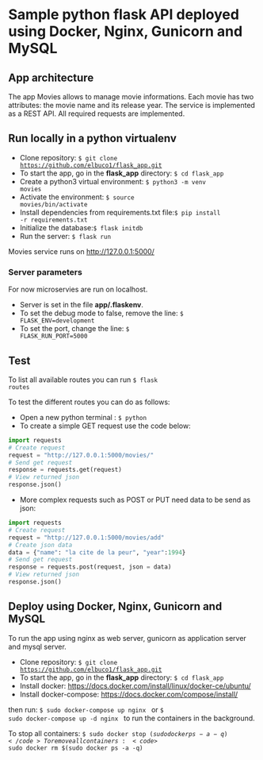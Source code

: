 # Sample python flask API deployed using Docker, Nginx, Gunicorn and MySQL

## App architecture

The app Movies allows to manage movie informations. Each movie has two attributes: the movie name and its release year. The service is implemented as a REST API. All required requests are implemented.

## Run locally in a python virtualenv
* Clone repository: <code>$ git clone https://github.com/elbuco1/flask_app.git</code>
* To start the app, go in the **flask_app** directory: <code>$ cd flask_app</code>
* Create a python3 virtual environment: <code>$ python3 -m venv movies</code>
* Activate the environment: <code>$ source movies/bin/activate</code>
* Install dependencies from requirements.txt file:<code>$ pip install -r requirements.txt</code>
* Initialize the database:<code>$ flask initdb</code>
* Run the server: <code>$ flask run</code>

Movies service runs on http://127.0.0.1:5000/
### Server parameters
For now microservies are run on localhost.
* Server is set in the file **app/.flaskenv**.
* To set the debug mode to false, remove the line: <code>$ FLASK_ENV=development</code>
* To set the port, change the line: <code>$ FLASK_RUN_PORT=5000</code>


## Test
To list all available routes you can run <code>$ flask routes</code>

To test the different routes you can do as follows:
* Open a new python terminal : <code>$ python</code>
* To create a simple GET request use the code below:
```python
import requests
# Create request
request = "http://127.0.0.1:5000/movies/"
# Send get request
response = requests.get(request)
# View returned json
response.json()
```
* More complex requests such as POST or PUT need data to be send as json:
```python
import requests
# Create request
request = "http://127.0.0.1:5000/movies/add"
# Create json data
data = {"name": "la cite de la peur", "year":1994}
# Send get request
response = requests.post(request, json = data)
# View returned json
response.json()
```
## Deploy using Docker, Nginx, Gunicorn and MySQL
To run the app using nginx as web server, gunicorn as application server
and mysql server. 
* Clone repository: <code>$ git clone https://github.com/elbuco1/flask_app.git</code>
* To start the app, go in the **flask_app** directory: <code>$ cd flask_app</code>
* Install docker: https://docs.docker.com/install/linux/docker-ce/ubuntu/
* Install docker-compose: https://docs.docker.com/compose/install/

then run:
<code>$ sudo docker-compose up nginx </code>
or 
<code>$ sudo docker-compose up -d nginx </code> 
to run the containers in the background.

To stop all containers:
<code>$ sudo docker stop $(sudo docker ps -a -q)</code> 
To remove all containers:
<code>$ sudo docker rm $(sudo docker ps -a -q)</code> 


